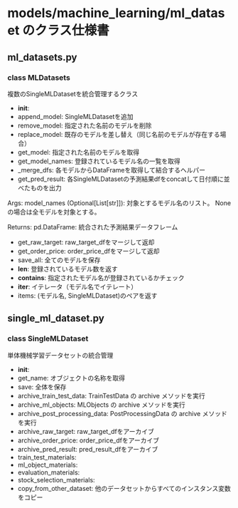 # models/machine_learning/ml_dataset のクラス仕様書

## ml_datasets.py

### class MLDatasets
複数のSingleMLDatasetを統合管理するクラス
- __init__: 
- append_model: SingleMLDatasetを追加
- remove_model: 指定された名前のモデルを削除
- replace_model: 既存のモデルを差し替え（同じ名前のモデルが存在する場合）
- get_model: 指定された名前のモデルを取得
- get_model_names: 登録されているモデル名の一覧を取得
- _merge_dfs: 各モデルからDataFrameを取得して結合するヘルパー
- get_pred_result: 各SingleMLDatasetの予測結果dfをconcatして日付順に並べたものを出力

Args:
    model_names (Optional[List[str]]): 対象とするモデル名のリスト。
                                      Noneの場合は全モデルを対象とする。

Returns:
    pd.DataFrame: 統合された予測結果データフレーム
- get_raw_target: raw_target_dfをマージして返却
- get_order_price: order_price_dfをマージして返却
- save_all: 全てのモデルを保存
- __len__: 登録されているモデル数を返す
- __contains__: 指定されたモデル名が登録されているかチェック
- __iter__: イテレータ（モデル名でイテレート）
- items: (モデル名, SingleMLDataset)のペアを返す

## single_ml_dataset.py

### class SingleMLDataset
単体機械学習データセットの統合管理
- __init__: 
- get_name: オブジェクトの名称を取得
- save: 全体を保存
- archive_train_test_data: TrainTestData の archive メソッドを実行
- archive_ml_objects: MLObjects の archive メソッドを実行
- archive_post_processing_data: PostProcessingData の archive メソッドを実行
- archive_raw_target: raw_target_dfをアーカイブ
- archive_order_price: order_price_dfをアーカイブ
- archive_pred_result: pred_result_dfをアーカイブ
- train_test_materials: 
- ml_object_materials: 
- evaluation_materials: 
- stock_selection_materials: 
- copy_from_other_dataset: 他のデータセットからすべてのインスタンス変数をコピー

